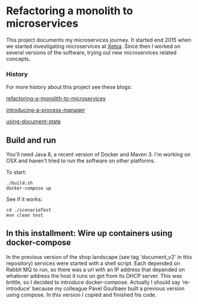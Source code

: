 # Refactoring a monolith to microservices

This project documents my microservices journey. It started end 2015 when we started investigating microservices
at [Xebia](http://www.xebia.com). Since then I worked on several versions of the software, trying out new 
microservices related concepts. 

### History

For more history about this project see these blogs:

[refactoring-a-monolith-to-microservices](http://blog.xebia.com/refactoring-a-monolith-to-microservices/)

[introducing-a-process-manager](http://blog.xebia.com/refactoring-to-microservices-introducing-a-process-manager/)

[using-document-state](http://blog.xebia.com/refactoring-microservices-using-document-state/)

## Build and run

You'll need Java 8, a recent version of Docker and Maven 3. I'm working on OSX and haven't tried to run the software
on other platforms. 

To start:

```
./build.sh
docker-compose up
```

See if it works:

```
cd ./scenarioTest
mvn clean test
```

## In this installment: Wire up containers using docker-compose

In the previous version of the shop landscape (see tag 'document_v2' in this repository) services were
started with a shell script. Each depended on Rabbit MQ to run, so there was a url with an IP address that
depended on whatever address the host it runs on got from its DHCP server. This was brittle, so I
decided to introduce docker-compose. Actually I should say 're-introduce' because my colleague 
Pavel Goultiaev built a previous version using compose. In this version I copied and finished his code.  

